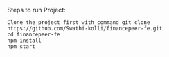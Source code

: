 
Steps to run Project:
```
Clone the project first with command git clone https://github.com/Swathi-kolli/financepeer-fe.git
cd financepeer-fe
npm install
npm start
```


